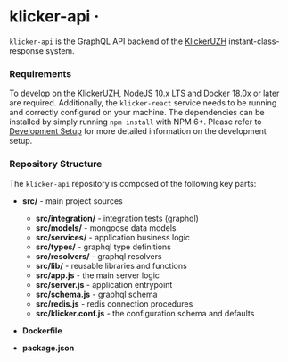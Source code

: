 # klicker-api &middot;

`klicker-api` is the GraphQL API backend of the [KlickerUZH](https://www.klicker.uzh.ch/) instant-class-response system.

### Requirements

To develop on the KlickerUZH, NodeJS 10.x LTS and Docker 18.0x or later are required. Additionally, the `klicker-react` service needs to be running and correctly configured on your machine. The dependencies can be installed by simply running `npm install` with NPM 6+. Please refer to [Development Setup](https://uzh-bf.github.io/klicker-uzh/docs/contributing/contributing_setup) for more detailed information on the development setup.

### Repository Structure

The `klicker-api` repository is composed of the following key parts:

- **src/** - main project sources

  - **src/integration/** - integration tests (graphql)
  - **src/models/** - mongoose data models
  - **src/services/** - application business logic
  - **src/types/** - graphql type definitions
  - **src/resolvers/** - graphql resolvers
  - **src/lib/** - reusable libraries and functions
  - **src/app.js** - the main server logic
  - **src/server.js** - application entrypoint
  - **src/schema.js** - graphql schema
  - **src/redis.js** - redis connection procedures
  - **src/klicker.conf.js** - the configuration schema and defaults

- **Dockerfile**
- **package.json**
